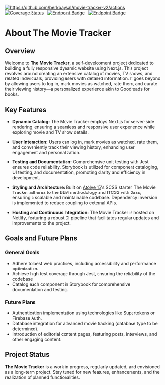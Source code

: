 <p align="left">
    <a href=""><img alt="https://github.com/berkbaysal/movie-tracker-v2/actions" src="https://img.shields.io/github/actions/workflow/status/berkbaysal/movie-tracker-v2/tests.yml?label=tests"/></a>&nbsp;&nbsp;
    <a href='https://coveralls.io/github/berkbaysal/movie-tracker-v2?branch=main'><img src='https://coveralls.io/repos/github/berkbaysal/movie-tracker-v2/badge.svg?branch=main' alt='Coverage Status' /></a>&nbsp;&nbsp;
    <a href="https://movie-tracker-deploy.netlify.app/"><img alt="Endpoint Badge" src="https://img.shields.io/endpoint?url=https%3A%2F%2Fbadge-api.vercel.app%2Fapi%2FgetSiteStatus%3Furl%3Dhttps%3A%2F%2Fmovie-tracker-deploy.netlify.app%26title%3Dsite"></a>&nbsp;&nbsp;
    <a href="https://movie-tracker-storybook.netlify.app/"><img alt="Endpoint Badge" src="https://img.shields.io/endpoint?url=https%3A%2F%2Fbadge-api.vercel.app%2Fapi%2FgetSiteStatus%3Furl%3Dhttps%3A%2F%2Fmovie-tracker-storybook.netlify.app%26title%3Dstorybook%26color%3Dff4885"></a>
</p>

# About The Movie Tracker

## Overview

Welcome to **The Movie Tracker**, a self-development project dedicated to building a fully responsive dynamic website using Next.js. This project revolves around creating an extensive catalog of movies, TV shows, and related individuals, providing users with detailed information. It goes beyond by allowing users to log in, mark movies as watched, rate them, and curate their viewing history—a personalized experience akin to Goodreads for books.

## Key Features

- **Dynamic Catalog:** The Movie Tracker employs Next.js for server-side rendering, ensuring a seamless and responsive user experience while exploring movie and TV show details.

- **User Interaction:** Users can log in, mark movies as watched, rate them, and conveniently track their viewing history, enhancing user engagement and personalization.

- **Testing and Documentation:** Comprehensive unit testing with Jest ensures code reliability. Storybook is utilized for component cataloging, UI testing, and documentation, promoting clarity and efficiency in development.

- **Styling and Architecture:** Built on [Atölye 15](https://github.com/atolye15)'s SCSS starter, The Movie Tracker adheres to the BEM methodology and ITCSS with Sass, ensuring a scalable and maintainable codebase. Dependency inversion is implemented to reduce coupling to external APIs.

- **Hosting and Continuous Integration:** The Movie Tracker is hosted on Netlify, featuring a robust CI pipeline that facilitates regular updates and improvements to the project.

## Goals and Future Plans

### General Goals

- Adhere to best web practices, including accessibility and performance optimization.
- Achieve high test coverage through Jest, ensuring the reliability of the codebase.
- Catalog each component in Storybook for comprehensive documentation and testing.

### Future Plans

- Authentication implementation using technologies like Supertokens or Firebase Auth.
- Database integration for advanced movie tracking (database type to be determined).
- Introduction of editorial content pages, featuring posts, interviews, and other engaging content.

## Project Status

**The Movie Tracker** is a work in progress, regularly updated, and envisioned as a long-term project. Stay tuned for new features, enhancements, and the realization of planned functionalities.

